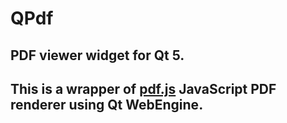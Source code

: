 # QPdf
## PDF viewer widget for Qt 5.

## This is a wrapper of [pdf.js](https://mozilla.github.io/pdf.js) JavaScript PDF renderer using Qt WebEngine.
